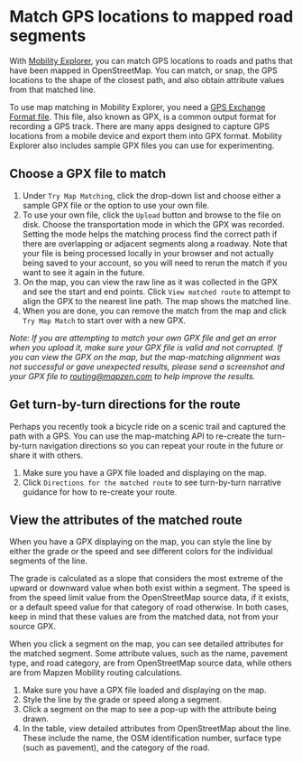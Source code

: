 # Match GPS locations to mapped road segments

With [Mobility Explorer](https://mapzen.com/mobility/explorer), you can match GPS locations to roads and paths that have been mapped in OpenStreetMap. You can match, or snap, the GPS locations to the shape of the closest path, and also obtain attribute values from that matched line.

To use map matching in Mobility Explorer, you need a [GPS Exchange Format file](https://en.wikipedia.org/wiki/GPS_Exchange_Format). This file, also known as GPX, is a common output format for recording a GPS track. There are many apps designed to capture GPS locations from a mobile device and export them into GPX format. Mobility Explorer also includes sample GPX files you can use for experimenting.

## Choose a GPX file to match

1. Under `Try Map Matching`, click the drop-down list and choose either a sample GPX file or the option to use your own file.
2. To use your own file, click the `Upload` button and browse to the file on disk. Choose the transportation mode in which the GPX was recorded. Setting the mode helps the matching process find the correct path if there are overlapping or adjacent segments along a roadway.
    Note that your file is being processed locally in your browser and not actually being saved to your account, so you will need to rerun the match if you want to see it again in the future.
4. On the map, you can view the raw line as it was collected in the GPX and see the start and end points. Click `View matched route` to attempt to align the GPX to the nearest line path. The map shows the matched line.
5. When you are done, you can remove the match from the map and click `Try Map Match` to start over with a new GPX.

_Note: If you are attempting to match your own GPX file and get an error when you upload it, make sure your GPX file is valid and not corrupted. If you can view the GPX on the map, but the map-matching alignment was not successful or gave unexpected results, please send a screenshot and your GPX file to routing@mapzen.com to help improve the results._

## Get turn-by-turn directions for the route

Perhaps you recently took a bicycle ride on a scenic trail and captured the path with a GPS. You can use the map-matching API to re-create the turn-by-turn navigation directions so you can repeat your route in the future or share it with others.

1. Make sure you have a GPX file loaded and displaying on the map.
2. Click `Directions for the matched route` to see turn-by-turn narrative guidance for how to re-create your route.

## View the attributes of the matched route

When you have a GPX displaying on the map, you can style the line by either the grade or the speed and see different colors for the individual segments of the line.

The grade is calculated as a slope that considers the most extreme of the upward or downward value when both exist within a segment. The speed is from the speed limit value from the OpenStreetMap source data, if it exists, or a default speed value for that category of road otherwise. In both cases, keep in mind that these values are from the matched data, not from your source GPX.

When you click a segment on the map, you can see detailed attributes for the matched segment. Some attribute values, such as the name, pavement type, and road category, are from OpenStreetMap source data, while others are from Mapzen Mobility routing calculations.

1. Make sure you have a GPX file loaded and displaying on the map.
2. Style the line by the grade or speed along a segment.
3. Click a segment on the map to see a pop-up with the attribute being drawn.
4. In the table, view detailed attributes from OpenStreetMap about the line. These include the name, the OSM identification number, surface type (such as pavement), and the category of the road.
